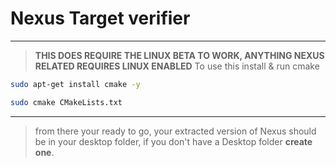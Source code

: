 # Nexus Target verifier 
---
> **THIS DOES REQUIRE THE LINUX BETA TO WORK, ANYTHING NEXUS RELATED REQUIRES LINUX ENABLED**
> To use this install & run cmake
```bash
sudo apt-get install cmake -y
```

```bash 
sudo cmake CMakeLists.txt
```
---
> from there your ready to go, your extracted version of Nexus should be in your desktop folder, if you don't have a Desktop folder **create one**.
